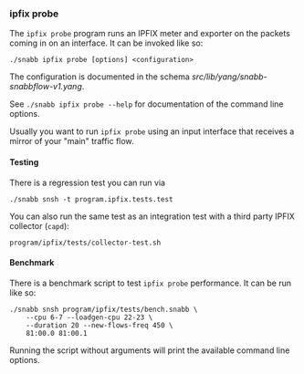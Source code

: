 ### ipfix probe

The `ipfix probe` program runs an IPFIX meter and exporter on the
packets coming in on an interface.  It can be invoked like so:

```
./snabb ipfix probe [options] <configuration>
```

The configuration is documented in the schema *src/lib/yang/snabb-snabbflow-v1.yang*.

See `./snabb ipfix probe --help` for documentation of the command line options.

Usually you want to run `ipfix probe` using an input interface that
receives a mirror of your "main" traffic flow.

#### Testing

There is a regression test you can run via

```
./snabb snsh -t program.ipfix.tests.test
```

You can also run the same test as an integration test with a third party IPFIX collector (`capd`):

```
program/ipfix/tests/collector-test.sh
```

#### Benchmark

There is a benchmark script to test `ipfix probe` performance. It can be run like so:

```
./snabb snsh program/ipfix/tests/bench.snabb \
    --cpu 6-7 --loadgen-cpu 22-23 \
    --duration 20 --new-flows-freq 450 \
    81:00.0 81:00.1
```

Running the script without arguments will print the available command line options.
